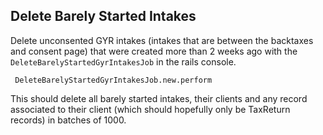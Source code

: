 ## Delete Barely Started Intakes
Delete unconsented GYR intakes (intakes that are between the backtaxes and consent page) that were created more than 2 weeks ago with the `DeleteBarelyStartedGyrIntakesJob` in the rails console.

```bigquery
 DeleteBarelyStartedGyrIntakesJob.new.perform
```

This should delete all barely started intakes, their clients and any record associated to their client (which should hopefully only be TaxReturn records) in batches of 1000. 